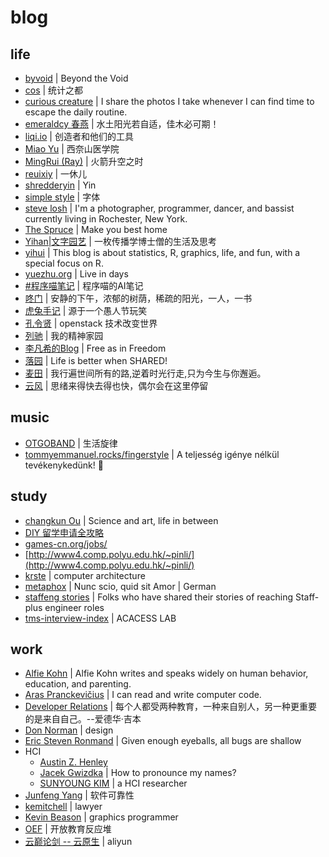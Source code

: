 # blog

## life

- [byvoid](https://www.byvoid.com/) | Beyond the Void
- [cos](https://d.cosx.org/) | 统计之都
- [curious creature](https://www.curious-creature.com/) | I share the photos I take whenever I can find time to escape the daily routine. 
- [emeraldcy 春燕](https://www.meipian.cn/c/14966298) | 水土阳光若自适，佳木必可期！
- [liqi.io](https://liqi.io/) | 创造者和他们的工具
- [Miao Yu](https://yufree.cn/) | 西奈山医学院
- [MingRui (Ray)](https://drustz.com/) | 火箭升空之时
- [reuixiy](https://io-oi.me/life/) | 一休儿
- [shredderyin](https://docs.huihoo.com/homepage/shredderyin/index.html) | Yin
- [simple style](http://www.simple-style.com/) | 字体
- [steve losh](https://stevelosh.com/) | I'm a photographer, programmer, dancer, and bassist currently living in Rochester, New York.
- [The Spruce](https://www.thespruce.com/) | Make you best home
- [Yihan|文字园艺](https://yihanxu.github.io/) | 一枚传播学博士僧的生活及思考
- [yihui](https://yihui.org/) | This blog is about statistics, R, graphics, life, and fun, with a special focus on R.
- [yuezhu.org](https://yuezhu.org/) | Live in days
- [#程序喵笔记](https://mp.weixin.qq.com/mp/appmsgalbum?__biz=Mzg4ODA1MzM0OQ==&action=getalbum&album_id=1365464082903793665&scene=173&from_msgid=2247485245&from_itemidx=1&count=3#wechat_redirect) | 程序喵的AI笔记
- [咚门](http://www.dearzd.com/DBlog/) | 安静的下午，浓郁的树荫，稀疏的阳光，一人，一书
- [虎兔手记](http://notes.localhost-8080.com/) | 源于一个愚人节玩笑
- [孔令贤](https://lingxiankong.github.io/index.html) | openstack 技术改变世界
- [列驰](https://www.liechi.org/) | 我的精神家园
- [李凡希的Blog](https://www.freemindworld.com/blog/) | Free as in Freedom
- [落园](http://www.loyhome.com/) | Life is better when SHARED!
- [麦田](https://itmyhome.com/) | 我行遍世间所有的路,逆着时光行走,只为今生与你邂逅。
- [云风](https://blog.codingnow.com/) | 思绪来得快去得也快，偶尔会在这里停留

## music

- [OTGOBAND](https://www.otgoband.cn/) | 生活旋律
- [tommyemmanuel.rocks/fingerstyle](https://tommyemmanuel.rocks/fingerstyle/) | A teljesség igénye nélkül tevékenykedünk! 🙂

## study

- [changkun Ou](https://changkun.us/) | Science and art, life in between
- [DIY 留学申请全攻略](https://linghao.io/posts/gradapply-diy/)
- [games-cn.org/jobs/](http://games-cn.org/jobs/)
- [http://www4.comp.polyu.edu.hk/~pinli/](http://www4.comp.polyu.edu.hk/~pinli/)
- [krste](https://people.eecs.berkeley.edu/~krste/) | computer architecture
- [metaphox](http://blog.metaphox.com/) | Nunc scio, quid sit Amor | German
- [staffeng stories](https://staffeng.com/stories) | Folks who have shared their stories of reaching Staff-plus engineer roles
- [tms-interview-index](https://blogcn.acacess.com/tms-interview-index) | ACACESS LAB

## work

- [Alfie Kohn](https://www.alfiekohn.org/) | Alfie Kohn writes and speaks widely on human behavior, education, and parenting.
- [Aras Pranckevičius](http://aras-p.info/) | I can read and write computer code.
- [Developer Relations](https://devrel.me/) | 每个人都受两种教育，一种来自别人，另一种更重要的是来自自己。--爱德华·吉本
- [Don Norman](https://jnd.org/about/) | design
- [Eric Steven Ronmand](http://www.catb.org/esr/) | Given enough eyeballs, all bugs are shallow
- HCI
  - [Austin Z. Henley](http://web.eecs.utk.edu/~azh/)
  - [Jacek Gwizdka](https://jacekg.ischool.utexas.edu/) |  How to pronounce my names?
  - [SUNYOUNG KIM](http://www.sunyoungkim.org/) | a HCI researcher
- [Junfeng Yang](http://www.cs.columbia.edu/~junfeng/) | 软件可靠性
- [kemitchell](https://writing.kemitchell.com/) | lawyer
- [Kevin Beason](http://kevinbeason.com/) | graphics programmer
- [OEF](https://oef.org.cn/) | 开放教育反应堆
- [云巅论剑 -- 云原生](https://mp.weixin.qq.com/mp/appmsgalbum?__biz=MzUxNjE3MTcwMg==&action=getalbum&album_id=1555781259304435715&scene=173&from_msgid=2247485160&from_itemidx=1&count=3#wechat_redirect) | aliyun
